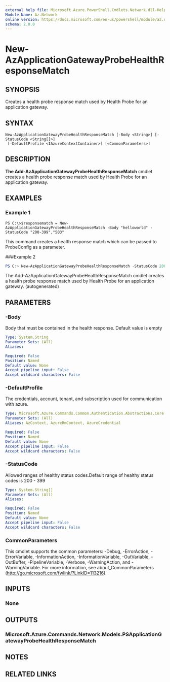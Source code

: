 ```yaml
---
external help file: Microsoft.Azure.PowerShell.Cmdlets.Network.dll-Help.xml
Module Name: Az.Network
online version: https://docs.microsoft.com/en-us/powershell/module/az.network/new-azapplicationgatewayprobehealthresponsematch
schema: 2.0.0
---
```


# New-AzApplicationGatewayProbeHealthResponseMatch

## SYNOPSIS
Creates a health probe response match used by Health Probe for an application gateway.

## SYNTAX

```
New-AzApplicationGatewayProbeHealthResponseMatch [-Body <String>] [-StatusCode <String[]>]
 [-DefaultProfile <IAzureContextContainer>] [<CommonParameters>]
```

## DESCRIPTION
**The Add-AzApplicationGatewayProbeHealthResponseMatch** cmdlet creates a health probe response match used by Health Probe for an application gateway.

## EXAMPLES

### Example 1
```
PS C:\>$responsematch = New-AzApplicationGatewayProbeHealthResponseMatch -Body "helloworld" -StatusCode "200-399","503"
```

This command creates a health response match which can be passed to ProbeConfig as a parameter.

###Example 2
```powershell <!-- Aladdin Generated Example --> 
PS C:> New-AzApplicationGatewayProbeHealthResponseMatch -StatusCode 200-399,503
```

The Add-AzApplicationGatewayProbeHealthResponseMatch cmdlet creates a health probe response match used by Health Probe for an application gateway. (autogenerated)

## PARAMETERS

### -Body
Body that must be contained in the health response.
Default value is empty

```yaml
Type: System.String
Parameter Sets: (All)
Aliases:

Required: False
Position: Named
Default value: None
Accept pipeline input: False
Accept wildcard characters: False
```

### -DefaultProfile
The credentials, account, tenant, and subscription used for communication with azure.

```yaml
Type: Microsoft.Azure.Commands.Common.Authentication.Abstractions.Core.IAzureContextContainer
Parameter Sets: (All)
Aliases: AzContext, AzureRmContext, AzureCredential

Required: False
Position: Named
Default value: None
Accept pipeline input: False
Accept wildcard characters: False
```

### -StatusCode
Allowed ranges of healthy status codes.Default range of healthy status codes is 200 - 399

```yaml
Type: System.String[]
Parameter Sets: (All)
Aliases:

Required: False
Position: Named
Default value: None
Accept pipeline input: False
Accept wildcard characters: False
```

### CommonParameters
This cmdlet supports the common parameters: -Debug, -ErrorAction, -ErrorVariable, -InformationAction, -InformationVariable, -OutVariable, -OutBuffer, -PipelineVariable, -Verbose, -WarningAction, and -WarningVariable. For more information, see about_CommonParameters (http://go.microsoft.com/fwlink/?LinkID=113216).

## INPUTS

### None

## OUTPUTS

### Microsoft.Azure.Commands.Network.Models.PSApplicationGatewayProbeHealthResponseMatch

## NOTES

## RELATED LINKS
